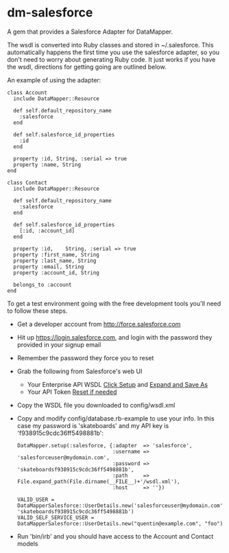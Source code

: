 dm-salesforce
=============

A gem that provides a Salesforce Adapter for DataMapper.

The wsdl is converted into Ruby classes and stored in ~/.salesforce. This automatically
happens the first time you use the salesforce adapter, so you don't need to worry about
generating Ruby code. It just works if you have the wsdl, directions for getting going 
are outlined below.

An example of using the adapter:

    class Account
      include DataMapper::Resource

      def self.default_repository_name
        :salesforce
      end

      def self.salesforce_id_properties
        :id
      end

      property :id, String, :serial => true
      property :name, String
    end

    class Contact
      include DataMapper::Resource

      def self.default_repository_name
        :salesforce
      end

      def self.salesforce_id_properties
        [:id, :account_id]
      end

      property :id,    String, :serial => true
      property :first_name, String
      property :last_name, String
      property :email, String
      property :account_id, String

      belongs_to :account
    end


To get a test environment going with the free development tools you'll need to follow these steps.


* Get a developer account from http://force.salesforce.com
* Hit up https://login.salesforce.com, and login with the password they provided in your signup email
* Remember the password they force you to reset
* Grab the following from Salesforce's web UI
    *  Your Enterprise API WSDL [Click Setup][setup] and [Expand and Save As][getwsdl]
    *  Your API Token [Reset if needed][gettoken]
* Copy the WSDL file you downloaded to config/wsdl.xml
*   Copy and modify config/database.rb-example to use your info.  In this case my password is 'skateboards' and my API key is 'f938915c9cdc36ff5498881b':

        DataMapper.setup(:salesforce, {:adapter  => 'salesforce',
                                       :username => 'salesforceuser@mydomain.com',
                                       :password => 'skateboardsf938915c9cdc36ff5498881b',
                                       :path     => File.expand_path(File.dirname(__FILE__)+'/wsdl.xml'),
                                       :host     => ''})

        VALID_USER = DataMapperSalesforce::UserDetails.new('salesforceuser@mydomain.com', 'skateboardsf938915c9cdc36ff5498881b')
        VALID_SELF_SERVICE_USER = DataMapperSalesforce::UserDetails.new("quentin@example.com", "foo")
* Run 'bin/irb' and you should have access to the Account and Contact models

[setup]: http://img.skitch.com/20090204-gaxdfxbi1emfita5dax48ids4m.jpg "Click on Setup"
[getwsdl]: http://img.skitch.com/20090204-nhurnuxwf5g3ufnjk2xkfjc5n4.jpg "Expand and Save"
[gettoken]: http://img.skitch.com/20090204-mnt182ce7bc4seecqbrjjxjbef.jpg "You can reset your token here"
